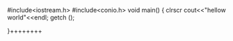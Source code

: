 #include<iostream.h>
#include<conio.h>
void main()
{ clrscr
cout<<"hellow world"<<endl;
getch ();

}++++++++
